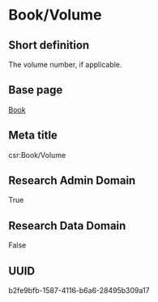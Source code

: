 # Book/Volume
## Short definition
The volume number, if applicable.
## Base page
[Book](../Objects/Book.md)
## Meta title
csr:Book/Volume
## Research Admin Domain
True
## Research Data Domain
False
## UUID
b2fe9bfb-1587-4116-b6a6-28495b309a17
